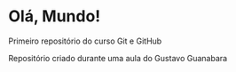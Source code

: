 # Olá, Mundo!
 Primeiro repositório do curso Git e GitHub

 Repositório criado durante uma aula do Gustavo Guanabara
